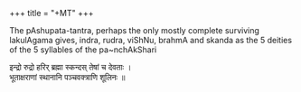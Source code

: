 +++
title = "+MT"
+++

The pAshupata-tantra, perhaps the only mostly complete surviving lakulAgama gives, indra, rudra, viShNu, brahmA and skanda as the 5 deities of the 5 syllables of the pa~nchAkShari

इन्द्रो रुद्रो हरिर् ब्रह्मा स्कन्दस् तेषां च देवताः ।  
भूताक्षराणां स्थानानि पञ्चवक्त्राणि शूलिनः ॥